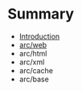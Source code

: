 # Summary

* [Introduction](README.md)
* [arc/web](chapter1.md)
* arc/html
* arc/xml
* arc/cache
* arc/base

